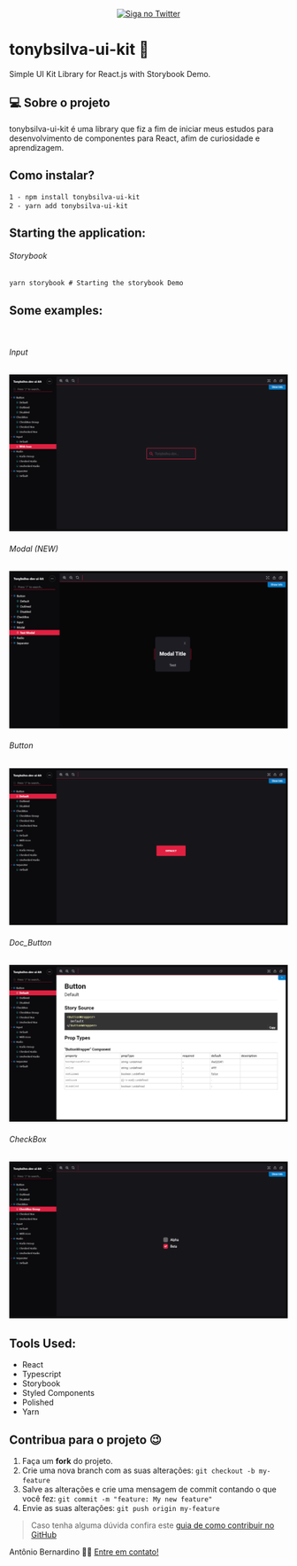 <p align="center">

  <a href="https://twitter.com/tonybsilvaaa">
    <img alt="Siga no Twitter" src="https://img.shields.io/twitter/url?url=https%3A%2F%2Fgithub.com%2Ftgmarinho%2Fnlw1">
  </a>
</p>

<h1>tonybsilva-ui-kit 🎨</h1>
<span>Simple UI Kit Library for React.js with Storybook Demo.</span>

## 💻 Sobre o projeto

tonybsilva-ui-kit é uma library que fiz a fim de iniciar meus estudos para desenvolvimento de componentes para React, afim de curiosidade e aprendizagem.

##  Como instalar?
```
1 - npm install tonybsilva-ui-kit
2 - yarn add tonybsilva-ui-kit
```

## Starting the application:
<h6>Storybook</h6>

```
yarn storybook # Starting the storybook Demo
```

## Some examples:
</br>
<h6>Input</h6>
<img src="/img/input.png"/>
</br>
<h6>Modal (NEW)</h6>
<img src="/img/Modal.png"/>
</br>
<h6>Button</h6>
<img src="/img/Button.png"/>
<h6>Doc_Button</h6>
<img src="/img/Doc.png"/>
</br>
<h6>CheckBox</h6>
<img src="/img/CheckBox.png"/>
</br>

<p aling="center">



</p>

## Tools Used:
<ul>
  <li>React</li>
  <li>Typescript</li>
  <li>Storybook</li>
  <li>Styled Components</li>
  <li>Polished</li>
  <li>Yarn</li>
</ul>

## Contribua para o projeto 😉

1. Faça um **fork** do projeto.
2. Crie uma nova branch com as suas alterações: `git checkout -b my-feature`
3. Salve as alterações e crie uma mensagem de commit contando o que você fez: `git commit -m "feature: My new feature"`
4. Envie as suas alterações: `git push origin my-feature`
> Caso tenha alguma dúvida confira este [guia de como contribuir no GitHub](https://github.com/firstcontributions/first-contributions)

Antônio Bernardino 👋🏽 [Entre em contato!](https://www.linkedin.com/in/tony-silva/)

